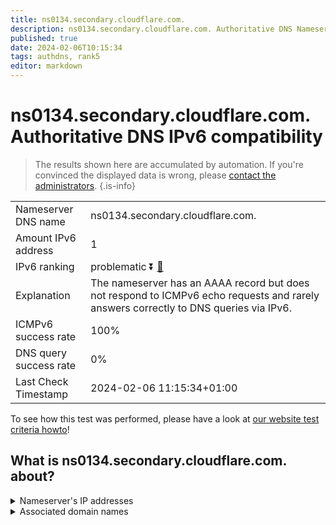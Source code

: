 ```yaml
---
title: ns0134.secondary.cloudflare.com.
description: ns0134.secondary.cloudflare.com. Authoritative DNS Nameserver IPv6 compatibility
published: true
date: 2024-02-06T10:15:34
tags: authdns, rank5
editor: markdown
---
```


# ns0134.secondary.cloudflare.com. Authoritative DNS IPv6 compatibility

> The results shown here are accumulated by automation. If you're convinced the displayed data is wrong, please [contact the administrators](/howto/chat). 
{.is-info}




|   |   |
| - | - |
| Nameserver DNS name | ns0134.secondary.cloudflare.com.
| Amount IPv6 address | 1
| IPv6 ranking | problematic :arrow_double_down: [🔗](/howto/ranking) |
| Explanation | The nameserver has an AAAA record but does not respond to ICMPv6 echo requests and rarely answers correctly to DNS queries via IPv6. |
| ICMPv6 success rate | 100%|
| DNS query success rate | 0% |
| Last Check Timestamp | 2024-02-06 11:15:34+01:00 |

To see how this test was performed, please have a look at [our website test criteria howto](/howto/testcriteria/authdns)!


## What is ns0134.secondary.cloudflare.com. about?




<details>
<summary>Nameserver's IP addresses</summary>

2606:4700:59::a29f:2109

</details>



<details>
<summary>Associated domain names</summary>

www.jpmorganchase.com

</details>
